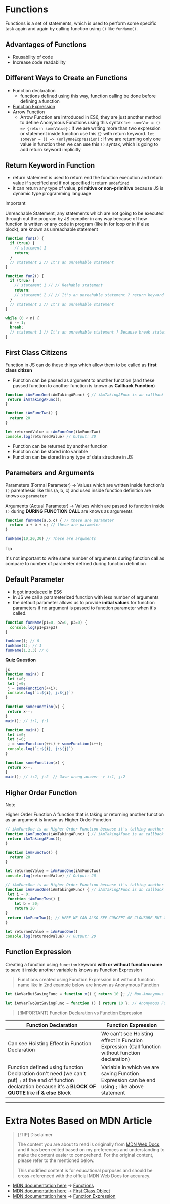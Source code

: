 # Functions

Functions is a set of statements, which is used to perform some specific task again and again by calling function using `()` like `funName()`.

## Advantages of Functions

- Reusability of code
- Increase code readability

## Different Ways to Create an Functions

- Function declaration
	- functions defined using this way, function calling be done before defining a function
- [Function Expression](##Function%20Expression)
- Arrow Function
	- Arrow Function are introduced in ES6, they are just another method to define Anonymous Functions using this syntax
		`let someVar = () => {return someValue}` : If we are writing more than two expression or statement inside function use this `{}` with return keyword.
		`let someVar = () => (onlyOneExpression)` : If we are returning only one value in function then we can use this `()` syntax, which is going to add return keyword implicitly

## Return Keyword in Function

- return statement is used to return end the function execution and return value if specified and if not specified it return `undefined`
- it can return any type of value, **primitive or non-primitive** because JS is dynamic type programming language

> [!IMPORTANT]
> Unreachable Statement, any statements which are not going to be executed through out the program by JS compiler in any way because of how function is written or any code in program (like in for loop or in if else block), are known as unreachable statement

```js
function fun1() {
  if (true) {
    // statement 1
    return;
  }
  // statement 2 // It's an unreahable statement
}

function fun2() {
  if (true) {
    // statement 1 // // Reahable statement
    return;
    // statement 2 // // It's an unreahable statement ? return keyword exit's function
  }
  // statement 3 // It's an unreahable statement
}

while (0 < n) {
  n -= 1;
  break;
  // statement 1 // It's an unreahable statement ? Because break statement is going to exit loop
}
```

## First Class Citizens

Function in JS can do these things which allow them to be called as **first class citizen**
- Function can be passed as argument to another function (and these passed function to another function is known as **Callback Function**)

```js
function iAmFuncOne(iAmTakingAFunc) { // iAmTakingAFunc is an callback function
 return iAmTakingAFunc();
}

function iAmFuncTwo() {
  return 20
}

let returnedValue = iAmFuncOne(iAmFuncTwo) 
console.log(returnedValue) // Output: 20
```

- Function can be returned by another function
- Function can be stored into variable
- Function can be stored in any type of data structure in JS

## Parameters and Arguments

Parameters (Formal Parameter) -> Values which are written inside function's `()` parenthesis like this (a, b, c) and used inside function definition
are knows as `parameter`

Arguments (Actual Parameter) -> Values which are passed to function inside `()` during **DURING FUNCTION CALL** are knows as arguments

```js
function funName(a,b,c) { // these are parameter
  return a + b + c; // these are parameter
}

funName(10,20,30) // These are arguments
```

> [!TIP]
> It's not important to write same number of arguments during function call as compare to number of parameter defined during function definition

## Default Parameter

- It got introduced in ES6
- In JS we call a parameterized function with less number of arguments
- the default parameter allows us to provide **initial values** for function parameters if no argument is passed to function parameter when it's called.

```js
function funName(p1=0, p2=0, p3=0) {
  console.log(p1+p2+p3)
}

funName(); // 0
funName(1); // 1 
funName(1,2,3) // 6
```

**Quiz Question**

```js
js
function main() {
 let i=0;
 let j=0;
 j = someFunction(++i);
 console.log(`i:${i}, j:${j}`)
}

function someFunction(x) {
 return x--;
}
main(); // i:1, j:1

function main() {
 let i=0;
 let j=0;
 j = someFunction(++i) + someFunction(i++);
 console.log(`i:${i}, j:${j}`)
}

function someFunction(x) {
 return x--;
}
main(); // i:2, j:2  // Gave wrong answer -> i:1, j:2
```

## Higher Order Function

> [!NOTE]
> Higher Order Function
> A function that is taking or returning another function as an argument is known as Higher Order Function

```js
// iAmFuncOne is an Higher Order Function becuase it's talking another function as an argument
function iAmFuncOne(iAmTakingAFunc) { // iAmTakingAFunc is an callback function
 return iAmTakingAFunc();
}

function iAmFuncTwo() {
  return 20
}

let returnedValue = iAmFuncOne(iAmFuncTwo) 
console.log(returnedValue) // Output: 20
```

```js
// iAmFuncOne is an Higher Order Function becuase it's talking another function as an argument
function iAmFuncOne(iAmTakingAFunc) { // iAmTakingAFunc is an callback function
 let i = 0;
 function iAmFuncTwo() {
	let b = 30;
	return 20
}
 return iAmFuncTwo(); // HERE WE CAN ALSO SEE CONCEPT OF CLOUSURE BUT WE WILL DISCUSS IT AFTERWARD.
}

let returnedValue = iAmFuncOne() 
console.log(returnedValue) // Output: 20
```

## Function Expression

Creating a function using `function` keyword **with or without function name** to save it inside another variable is knows as Function Expression

> Functions created using Function Expression but without function name like in 2nd example below are known as Anonymous Function

```js
let iAmVarButSavingFunc = function x() { return 10 }; // Non-Anonymous Function

let iAmVarTwoButSavingFunc = function () { return 10 }; // Anonymous Function
```

> [!IMPORTANT] Function Declaration vs Function Expression

| Function Declaration                                                                                                                                                    | Function Expression                                                                              |
| ----------------------------------------------------------------------------------------------------------------------------------------------------------------------- | ------------------------------------------------------------------------------------------------ |
| Can see Hoisting Effect in Function Declaration                                                                                                                         | We can't see Hoisting effect in Function Expression (Call function without function declaration) |
| Function defined using function Declaration don't need (we can't put) `;` at the end of function declaration because it's a **BLOCK OF QUOTE** like **if & else** Block | Variable in which we are saving Function Expression can be end using `;` like above statement    |

---

# Extra Notes Based on MDN Article

> [!TIP] Disclaimer
>
> The content you are about to read is originally from [MDN Web Docs](https://developer.mozilla.org/), and it has been edited based on my preferences and understanding to make the content easier to comprehend. For the original content, please refer to the mentioned below.
>
> This modified content is for educational purposes and should be cross-referenced with the official MDN Web Docs for accuracy.

- [MDN documentation here](https://developer.mozilla.org/en-US/docs/Web/JavaScript/Reference/Statements/function) -> [Functions](functions.md)
- [MDN documentation here](https://developer.mozilla.org/en-US/docs/Glossary/First-class_Function) -> [First Class Object](first_class_object.md)
- [MDN documentation here]() -> [Function Expression](function_expression.md)
